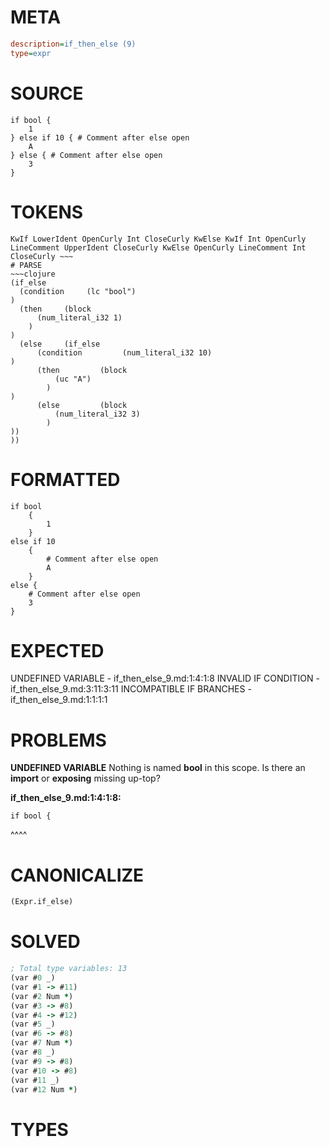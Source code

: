 # META
~~~ini
description=if_then_else (9)
type=expr
~~~
# SOURCE
~~~roc
if bool {
	1
} else if 10 { # Comment after else open
	A
} else { # Comment after else open
	3
}
~~~
# TOKENS
~~~text
KwIf LowerIdent OpenCurly Int CloseCurly KwElse KwIf Int OpenCurly LineComment UpperIdent CloseCurly KwElse OpenCurly LineComment Int CloseCurly ~~~
# PARSE
~~~clojure
(if_else
  (condition     (lc "bool")
)
  (then     (block
      (num_literal_i32 1)
    )
)
  (else     (if_else
      (condition         (num_literal_i32 10)
)
      (then         (block
          (uc "A")
        )
)
      (else         (block
          (num_literal_i32 3)
        )
))
))
~~~
# FORMATTED
~~~roc
if bool
	{
		1
	}
else if 10
	{
		# Comment after else open
		A
	}
else {
	# Comment after else open
	3
}
~~~
# EXPECTED
UNDEFINED VARIABLE - if_then_else_9.md:1:4:1:8
INVALID IF CONDITION - if_then_else_9.md:3:11:3:11
INCOMPATIBLE IF BRANCHES - if_then_else_9.md:1:1:1:1
# PROBLEMS
**UNDEFINED VARIABLE**
Nothing is named **bool** in this scope.
Is there an **import** or **exposing** missing up-top?

**if_then_else_9.md:1:4:1:8:**
```roc
if bool {
```
   ^^^^


# CANONICALIZE
~~~clojure
(Expr.if_else)
~~~
# SOLVED
~~~clojure
; Total type variables: 13
(var #0 _)
(var #1 -> #11)
(var #2 Num *)
(var #3 -> #8)
(var #4 -> #12)
(var #5 _)
(var #6 -> #8)
(var #7 Num *)
(var #8 _)
(var #9 -> #8)
(var #10 -> #8)
(var #11 _)
(var #12 Num *)
~~~
# TYPES
~~~roc
~~~
